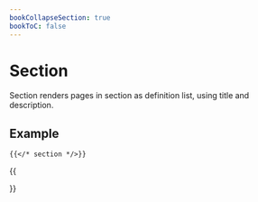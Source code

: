 ```yaml
---
bookCollapseSection: true
bookToC: false
---
```


# Section

Section renders pages in section as definition list, using title and description.

## Example

```tpl
{{</* section */>}}
```

{{<section>}}
